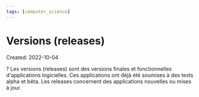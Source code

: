 ```yaml
---
tags: [computer_science] 
---
```

# Versions (releases)
Created: 2022-10-04

?
Les versions (releases) sont des versions finales et fonctionnelles d'applications logicielles. Ces applications ont déjà été soumises à des tests alpha et bêta.
Les releases concernent des applications nouvelles ou mises à jour.
<!--SR:!2022-10-07,3,250-->